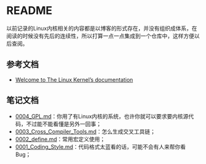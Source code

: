 # README

以前记录的Linux内核相关的内容都是以博客的形式存在，并没有组织成体系，在阅读的时候没有先后的连续性，所以打算一点一点集成到一个仓库中，这样方便以后查阅。

## 参考文档

* [Welcome to The Linux Kernel’s documentation](https://www.kernel.org/doc/html/v4.11/index.html)

## 笔记文档

* [0004_GPL.md](./docs/0004_GPL.md)：你用了有Linux内核的系统，也许你就可以要求要内核源代码，不过能不能看懂是另外一回事；
* [0003_Cross_Compiler_Tools.md](./docs/0003_Cross_Compiler_Tools.md)：怎么生成交叉工具链；
* [0002_define.md](./docs/0002_define.md)：常用宏定义使用；
* [0001_Coding_Style.md](./docs/0001_Coding_Style.md)：代码格式太蓝看的话，可能不会有人来帮你看Bug；
